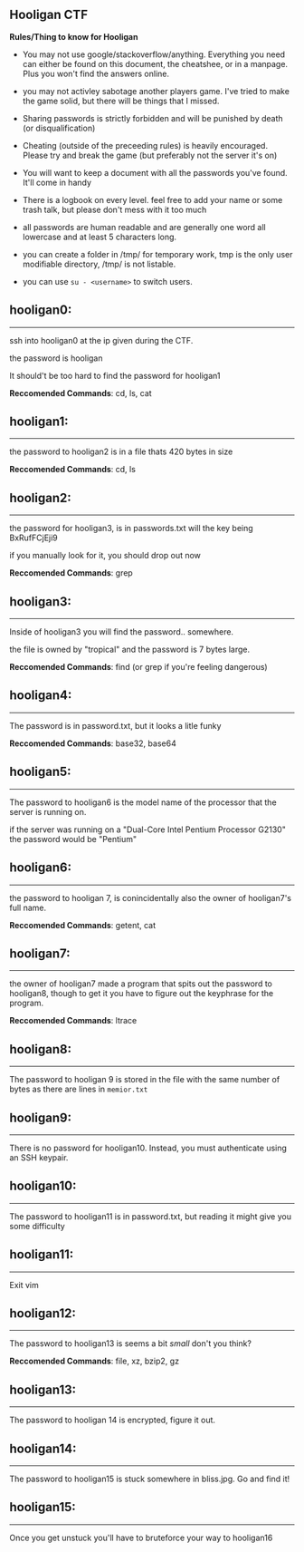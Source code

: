 ## Hooligan CTF

**Rules/Thing to know for Hooligan**

- You may not use google/stackoverflow/anything. Everything you need can either be found on this document, the cheatshee, or in a manpage. Plus you won't find the answers online. 
- you may not activley sabotage another players game. I've tried to make the game solid, but there will be things that I missed.
- Sharing passwords is strictly forbidden and will be punished by death (or disqualification) 

- Cheating (outside of the preceeding rules) is heavily encouraged. Please try and break the game (but preferably not the server it's on)
- You will want to keep a document with all the passwords you've found. It'll come in handy
- There is a logbook on every level. feel free to add your name or some trash talk, but please don't mess with it too much
- all passwords are human readable and are generally one word all lowercase and at least 5 characters long.
- you can create a folder in /tmp/ for temporary work, tmp is the only user modifiable directory, /tmp/ is not listable. 
- you can use ``su - <username>`` to switch users.

## hooligan0:

------

ssh into hooligan0 at the ip given during the CTF.

the password is hooligan

It should't be too hard to find the password for hooligan1

**Reccomended Commands**: cd, ls, cat

## hooligan1:

------

the password to hooligan2 is in a file thats 420 bytes in size

**Reccomended Commands**: cd, ls

## hooligan2:

------

the password for hooligan3, is in passwords.txt will the key being BxRufFCjEji9

if you manually look for it, you should drop out now

**Reccomended Commands**: grep

## hooligan3:

------

Inside of hooligan3 you will find the password.. somewhere.

the file is owned by "tropical" and the password is 7 bytes large.

**Reccomended Commands**: find (or grep if you're feeling dangerous) 

## hooligan4:

------

The password is in password.txt, but it looks a litle funky

**Reccomended Commands**: base32, base64

## hooligan5: 

------

The password to hooligan6 is the model name of the processor that the server is running on.

if the server was running on a "Dual-Core Intel Pentium Processor G2130" the password would be "Pentium"

## hooligan6: 

------

the password to hooligan 7, is conincidentally also the owner of hooligan7's full name. 

**Reccomended Commands**: getent, cat

## hooligan7:

------

the owner of hooligan7 made a program that spits out the password to hooligan8, though to get it you have to figure out the keyphrase for the program.

**Reccomended Commands**: ltrace

## hooligan8:

------

The password to hooligan 9 is stored in the file with the same number of bytes as there are lines in ``memior.txt``

## hooligan9:

------

There is no password for hooligan10. Instead, you must authenticate using an SSH keypair.

## hooligan10: 

------

The password to hooligan11 is in password.txt, but reading it might give you some difficulty

## hooligan11:

------

Exit vim

## hooligan12:

------

The password to hooligan13 is seems a bit _small_ don't you think?

**Reccomended Commands**: file, xz, bzip2, gz

## hooligan13:

------

The password to hooligan 14 is encrypted, figure it out. 

## hooligan14:

------

The password to hooligan15 is stuck somewhere in bliss.jpg. Go and find it!

## hooligan15:

------

Once you get unstuck you'll have to bruteforce your way to hooligan16









